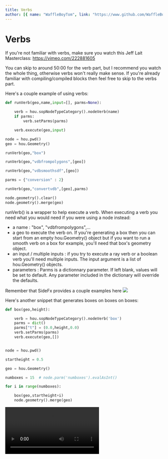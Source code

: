 ```yaml
---
title: Verbs
author: [{ name: "WaffleBoyTom", link: "https://www.github.com/WaffleBoyTom" }]
---
```


# Verbs

If you're not familiar with verbs, make sure you watch this Jeff Lait Masterclass:
https://vimeo.com/222881605

You can skip to around 50:00 for the verb part, but I recommend you watch the whole thing, otherwise verbs won't really make sense. If you're already familiar with compiling/compiled blocks then feel free to skip to the verbs part.

Here's a couple example of using verbs:

```python
def runVerb(geo,name,input=[], parms=None):

    verb = hou.sopNodeTypeCategory().nodeVerb(name)
    if parms:
        verb.setParms(parms)

    verb.execute(geo,input)

node = hou.pwd()
geo = hou.Geometry()

runVerb(geo,"box")

runVerb(geo,"vdbfrompolygons",[geo])

runVerb(geo,"vdbsmoothsdf",[geo])

parms = {"conversion" : 2}

runVerb(geo,"convertvdb",[geo],parms)

node.geometry().clear()
node.geometry().merge(geo)
```

runVerb() is a wrapper to help execute a verb. When executing a verb you need what you would need if you were using a node instead:

-   a name : "box", "vdbfrompolygons",...
-   a geo to execute the verb on. If you're generating a box then you can start from an empty hou.Geometry() object but if you want to run a smooth verb on a box for example, you'll need that box's geometry object.
-   an input / multiple inputs : if you try to execute a ray verb or a boolean verb you'll need multiple inputs. The input argument is a list of hou.Geometry() objects.
-   parameters : Parms is a dictionnary parameter. If left blank, values will be set to default. Any parameter included in the dictionary will override the defaults.

Remember that SideFx provides a couple examples here ![](/img/Verbs/1.png)

Here's another snippet that generates boxes on boxes on boxes:

```python
def box(geo,height):

    verb = hou.sopNodeTypeCategory().nodeVerb('box')
    parms = dict()
    parms["t"] = (0.0,height,0.0)
    verb.setParms(parms)
    verb.execute(geo,[])


node = hou.pwd()

startheight = 0.5

geo = hou.Geometry()

numboxes = 15  # node.parm('numboxes').evalAsInt()

for i in range(numboxes):

    box(geo,startheight+i)
    node.geometry().merge(geo)
```

![](/img/Verbs/2.mp4)

